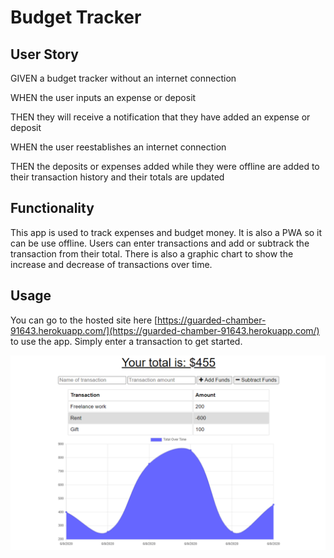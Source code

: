 # Budget Tracker

## User Story

GIVEN a budget tracker without an internet connection

WHEN the user inputs an expense or deposit

THEN they will receive a notification that they have added an expense or deposit

WHEN the user reestablishes an internet connection

THEN the deposits or expenses added while they were offline are added to their transaction history and their totals are updated

## Functionality

This app is used to track expenses and budget money. It is also a PWA so it can be use offline. Users can enter transactions and add or subtrack the transaction from their total. There is also a graphic chart to show the increase and decrease of transactions over time.

## Usage

You can go to the hosted site here [https://guarded-chamber-91643.herokuapp.com/](https://guarded-chamber-91643.herokuapp.com/) to use the app. Simply enter a transaction to get started.


![screen shot of app](./public/images/pwa-screenshot.png)